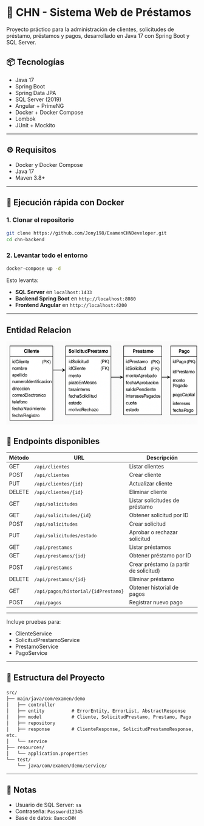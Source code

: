 # 🏦 CHN - Sistema Web de Préstamos

Proyecto práctico para la administración de clientes, solicitudes de préstamo, préstamos y pagos, desarrollado en Java 17 con Spring Boot y SQL Server.

## 📦 Tecnologías
- Java 17
- Spring Boot
- Spring Data JPA
- SQL Server (2019)
- Angular + PrimeNG
- Docker + Docker Compose
- Lombok
- JUnit + Mockito

---

## ⚙️ Requisitos

- Docker y Docker Compose
- Java 17
- Maven 3.8+

---

## 🚀 Ejecución rápida con Docker

### 1. Clonar el repositorio
```bash
git clone https://github.com/Jony198/ExamenCHNDeveloper.git
cd chn-backend
```

### 2. Levantar todo el entorno
```bash
docker-compose up -d
```

Esto levanta:
- **SQL Server** en `localhost:1433`
- **Backend Spring Boot** en `http://localhost:8080`
- **Frontend Angular** en `http://localhost:4200`

---

## Entidad Relacion

![imagen](./IMAGENES/ER.png)

## 🔧 Endpoints disponibles

| Método | URL                                      | Descripción                          |
|--------|------------------------------------------|--------------------------------------|
| GET    | `/api/clientes`                         | Listar clientes                      |
| POST   | `/api/clientes`                         | Crear cliente                        |
| PUT    | `/api/clientes/{id}`                    | Actualizar cliente                   |
| DELETE | `/api/clientes/{id}`                    | Eliminar cliente                     |
| GET    | `/api/solicitudes`                      | Listar solicitudes de préstamo       |
| GET    | `/api/solicitudes/{id}`                 | Obtener solicitud por ID             |
| POST   | `/api/solicitudes`                      | Crear solicitud                      |
| PUT    | `/api/solicitudes/estado`               | Aprobar o rechazar solicitud         |
| GET    | `/api/prestamos`                        | Listar préstamos                     |
| GET    | `/api/prestamos/{id}`                   | Obtener préstamo por ID              |
| POST   | `/api/prestamos`                        | Crear préstamo (a partir de solicitud) |
| DELETE | `/api/prestamos/{id}`                   | Eliminar préstamo                    |
| GET    | `/api/pagos/historial/{idPrestamo}`     | Obtener historial de pagos           |
| POST   | `/api/pagos`                            | Registrar nuevo pago                 |

---



Incluye pruebas para:
- ClienteService
- SolicitudPrestamoService
- PrestamoService
- PagoService

---

## 📁 Estructura del Proyecto

```
src/
├── main/java/com/examen/demo
│   ├── controller
│   ├── entity          # ErrorEntity, ErrorList, AbstractResponse
│   ├── model           # Cliente, SolicitudPrestamo, Prestamo, Pago
│   ├── repository
│   ├── response        # ClienteResponse, SolicitudPrestamoResponse, etc.
│   └── service
├── resources/
│   └── application.properties
└── test/
    └── java/com/examen/demo/service/
```

---

## 🧠 Notas

- Usuario de SQL Server: `sa`
- Contraseña: `Password12345`
- Base de datos: `BancoCHN`
